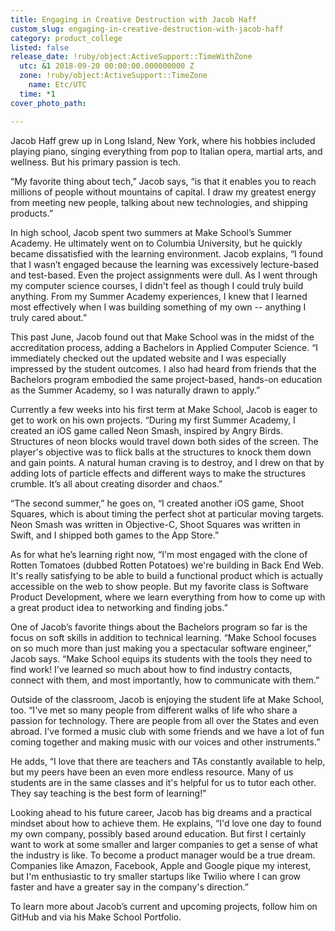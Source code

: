 ```yaml
---
title: Engaging in Creative Destruction with Jacob Haff
custom_slug: engaging-in-creative-destruction-with-jacob-haff
category: product_college
listed: false
release_date: !ruby/object:ActiveSupport::TimeWithZone
  utc: &1 2018-09-20 00:00:00.000000000 Z
  zone: !ruby/object:ActiveSupport::TimeZone
    name: Etc/UTC
  time: *1
cover_photo_path: 

---
```

Jacob Haff grew up in Long Island, New York, where his hobbies included playing piano, singing everything from pop to Italian opera, martial arts, and wellness. But his primary passion is tech. 

“My favorite thing about tech,” Jacob says, “is that it enables you to reach millions of people without mountains of capital. I draw my greatest energy from meeting new people, talking about new technologies, and shipping products.”

In high school, Jacob spent two summers at Make School’s Summer Academy. He ultimately went on to Columbia University, but he quickly became dissatisfied with the learning environment. Jacob explains, “I found that I wasn’t engaged because the learning was excessively lecture-based and test-based. Even the project assignments were dull. As I went through my computer science courses, I didn't feel as though I could truly build anything. From my Summer Academy experiences, I knew that I learned most effectively when I was building something of my own -- anything I truly cared about.”

This past June, Jacob found out that Make School was in the midst of the accreditation process, adding a Bachelors in Applied Computer Science. “I immediately checked out the updated website and I was especially impressed by the student outcomes. I also had heard from friends that the Bachelors program embodied the same project-based, hands-on education as the Summer Academy, so I was naturally drawn to apply.”

Currently a few weeks into his first term at Make School, Jacob is eager to get to work on his own projects. “During my first Summer Academy, I created an iOS game called Neon Smash, inspired by Angry Birds. Structures of neon blocks would travel down both sides of the screen. The player's objective was to flick balls at the structures to knock them down and gain points. A natural human craving is to destroy, and I drew on that by adding lots of particle effects and different ways to make the structures crumble. It’s all about creating disorder and chaos.”

“The second summer,” he goes on, “I created another iOS game, Shoot Squares, which is about timing the perfect shot at particular moving targets. Neon Smash was written in Objective-C, Shoot Squares was written in Swift, and I shipped both games to the App Store.”

As for what he’s learning right now, “I'm most engaged with the clone of Rotten Tomatoes (dubbed Rotten Potatoes) we're building in Back End Web. It's really satisfying to be able to build a functional product which is actually accessible on the web to show people. But my favorite class is Software Product Development, where we learn everything from how to come up with a great product idea to networking and finding jobs.”

One of Jacob’s favorite things about the Bachelors program so far is the focus on soft skills in addition to technical learning. “Make School focuses on so much more than just making you a spectacular software engineer,” Jacob says. “Make School equips its students with the tools they need to find work! I've learned so much about how to find industry contacts, connect with them, and most importantly, how to communicate with them.”

Outside of the classroom, Jacob is enjoying the student life at Make School, too. “I've met so many people from different walks of life who share a passion for technology. There are people from all over the States and even abroad. I've formed a music club with some friends and we have a lot of fun coming together and making music with our voices and other instruments.”

He adds, “I love that there are teachers and TAs constantly available to help, but my peers have been an even more endless resource. Many of us students are in the same classes and it's helpful for us to tutor each other. They say teaching is the best form of learning!”

Looking ahead to his future career, Jacob has big dreams and a practical mindset about how to achieve them. He explains, “I'd love one day to found my own company, possibly based around education. But first I certainly want to work at some smaller and larger companies to get a sense of what the industry is like. To become a product manager would be a true dream. Companies like Amazon, Facebook, Apple and Google pique my interest, but I'm enthusiastic to try smaller startups like Twilio where I can grow faster and have a greater say in the company's direction.”

To learn more about Jacob’s current and upcoming projects, follow him on GitHub and via his Make School Portfolio.